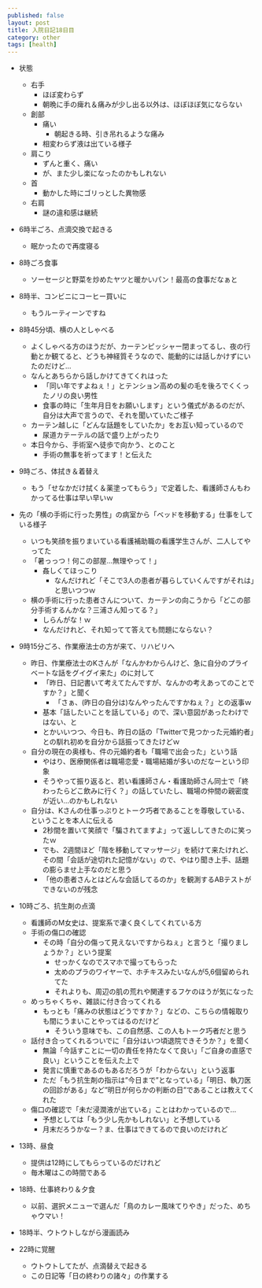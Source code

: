 ```yaml
---
published: false
layout: post
title: 入院日記18日目
category: other
tags: [health]
---
```


- 状態
  - 右手
    - ほぼ変わらず
    - 朝晩に手の痺れ＆痛みが少し出る以外は、ほぼほぼ気にならない
  - 創部
    - 痛い
      - 朝起きる時、引き吊れるような痛み
    - 相変わらず液は出ている様子
  - 肩こり
    - ずんと重く、痛い
    - が、また少し楽になったのかもしれない
  - 首
    - 動かした時にゴリっとした異物感
  - 右肩
    - 謎の違和感は継続
- 6時半ごろ、点滴交換で起きる
  - 眠かったので再度寝る
- 8時ごろ食事
  - ソーセージと野菜を炒めたヤツと暖かいパン！最高の食事だなぁと
- 8時半、コンビニにコーヒー買いに
  - もうルーティーンですね
- 8時45分頃、横の人としゃべる
  - よくしゃべる方のほうだが、カーテンピッシャー閉まってるし、夜の行動とか観てると、どうも神経質そうなので、能動的には話しかけずにいたのだけど…
  - なんとあちらから話しかけてきてくれはった
    - 「同い年ですよねぇ！」とテンション高めの髪の毛を後ろでくくったノリの良い男性
    - 食事の時に「生年月日をお願いします」という儀式があるのだが、自分は大声で言うので、それを聞いていたご様子
  - カーテン越しに「どんな話題をしていたか」をお互い知っているので
    - 尿道カテーテルの話で盛り上がったり
  - 本日今から、手術室へ徒歩で向かう、とのこと
    - 手術の無事を祈ってます！と伝えた
- 9時ごろ、体拭き＆着替え
  - もう「せなかだけ拭く＆薬塗ってもらう」で定着した、看護師さんもわかってる仕事は早い早いｗ
- 先の「横の手術に行った男性」の病室から「ベッドを移動する」仕事をしている様子
  - いつも笑顔を振りまいている看護補助職の看護学生さんが、二人してやってた
  - 「暑っっつ！何この部屋…無理やって！」
    - 姦しくてほっこり
      - なんだけれど「そこで3人の患者が暮らしていくんですがそれは」と思いつつｗ
  - 横の手術に行った患者さんについて、カーテンの向こうから「どこの部分手術するんかな？三浦さん知ってる？」
    - しらんがな！ｗ
    - なんだけれど、それ知ってて答えても問題にならない？
- 9時15分ごろ、作業療法士の方が来て、リハビリへ
  - 昨日、作業療法士のKさんが「なんかわからんけど、急に自分のプライベートな話をグイグイ来た」のに対して
    - 「昨日、日記書いて考えてたんですが、なんかの考えあってのことですか？」と聞く
      - 「さぁ、(昨日の自分は)なんやったんですかねぇ？」との返事ｗ
    - 基本「話したいことを話している」ので、深い意図があったわけではない、と
    - とかいいつつ、今日も、昨日の話の「Twitterで見つかった元婚約者」との馴れ初めを自分から話振ってきたけどｗ
  - 自分の現在の奥様も、件の元婚約者も「職場で出会った」という話
    - やはり、医療関係者は職場恋愛・職場結婚が多いのだなーという印象
    - そうやって振り返ると、若い看護師さん・看護助師さん同士で「終わったらどこ飲みに行く？」の話していたし、職場の仲間の親密度が近い…のかもしれない
  - 自分は、Kさんの仕事っぷりとトーク巧者であることを尊敬している、ということを本人に伝える
    - 2秒間を置いて笑顔で「騙されてますよ」って返ししてきたのに笑ったｗ
    - でも、2週間ほど「階を移動してマッサージ」を続けて来たけれど、その間「会話が途切れた記憶がない」ので、やはり聞き上手、話題の膨らませ上手なのだと思う
    - 「他の患者さんとはどんな会話してるのか」を観測するABテストができないのが残念
- 10時ごろ、抗生剤の点滴
  - 看護師のM女史は、提案系で凄く良くしてくれている方
  - 手術の傷口の確認
    - その時「自分の傷って見えないですからねぇ」と言うと「撮りましょうか？」という提案
      - せっかくなのでスマホで撮ってもらった
      - 太めのプラのワイヤーで、ホチキスみたいなんが5,6個留められてた
      - それよりも、周辺の肌の荒れや関連するフケのほうが気になった
  - めっちゃくちゃ、雑談に付き合ってくれる
    - もっとも「痛みの状態はどうですか？」などの、こちらの情報取りも間にうまいことやってはるのだけど
      - そういう意味でも、この自然感、この人もトーク巧者だと思う
  - 話付き合ってくれるついでに「自分はいつ頃退院できそうか？」を聞く
    - 無論「今話すことに一切の責任を持たなくて良い」「ご自身の直感で良い」ということを伝えた上で
    - 発言に慎重であるのもあるだろうが「わからない」という返事
    - ただ「もう抗生剤の指示は”今日まで”となっている」「明日、執刀医の回診がある」など”明日が何らかの判断の日”であることは教えてくれた
  - 傷口の確認で「未だ浸潤液が出ている」ことはわかっているので…
    - 予想としては「もう少し先かもしれない」と予想している
    - 月末だろうかなー？ま、仕事はできてるので良いのだけれど


- 13時、昼食
  - 提供は12時にしてもらっているのだけれど
  - 毎木曜はこの時間である
- 18時、仕事終わり＆夕食
  - 以前、選択メニューで選んだ「鳥のカレー風味てりやき」だった、めちゃウマい！
- 18時半、ウトウトしながら漫画読み
- 22時に覚醒
  - ウトウトしてたが、点滴替えで起きる
  - この日記等「日の終わりの諸々」の作業する
